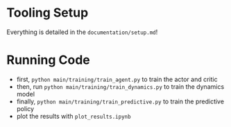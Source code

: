 # Tooling Setup

Everything is detailed in the `documentation/setup.md`!

# Running Code

- first, `python main/training/train_agent.py` to train the actor and critic
- then, run `python main/training/train_dynamics.py` to train the dynamics model
- finally, `python main/training/train_predictive.py` to train the predictive policy
- plot the results with `plot_results.ipynb`
